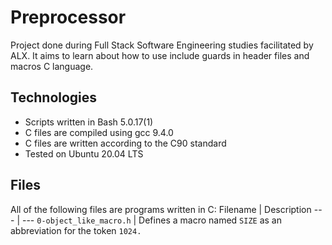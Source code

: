 # Preprocessor

Project done during Full Stack Software Engineering studies facilitated by ALX.  It aims to learn about how to use include guards in header files and macros C language.

## Technologies

* Scripts written in Bash 5.0.17(1)
* C files are compiled using gcc 9.4.0
* C files are written according to the C90 standard
* Tested on Ubuntu 20.04 LTS

## Files

All of the following files are programs written in C:
Filename | Description
--- | ---
`0-object_like_macro.h` | Defines a macro named `SIZE` as an abbreviation for the token `1024.`

